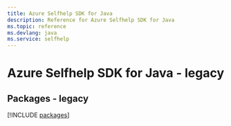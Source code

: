 ```yaml
---
title: Azure Selfhelp SDK for Java
description: Reference for Azure Selfhelp SDK for Java
ms.topic: reference
ms.devlang: java
ms.service: selfhelp
---
```

# Azure Selfhelp SDK for Java - legacy
## Packages - legacy
[!INCLUDE [packages](selfhelp-index.md)]

